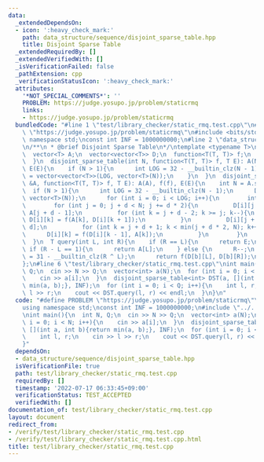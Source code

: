 ```yaml
---
data:
  _extendedDependsOn:
  - icon: ':heavy_check_mark:'
    path: data_structure/sequence/disjoint_sparse_table.hpp
    title: Disjoint Sparse Table
  _extendedRequiredBy: []
  _extendedVerifiedWith: []
  _isVerificationFailed: false
  _pathExtension: cpp
  _verificationStatusIcon: ':heavy_check_mark:'
  attributes:
    '*NOT_SPECIAL_COMMENTS*': ''
    PROBLEM: https://judge.yosupo.jp/problem/staticrmq
    links:
    - https://judge.yosupo.jp/problem/staticrmq
  bundledCode: "#line 1 \"test/library_checker/static_rmq.test.cpp\"\n#define PROBLEM\
    \ \"https://judge.yosupo.jp/problem/staticrmq\"\n#include <bits/stdc++.h>\nusing\
    \ namespace std;\nconst int INF = 1000000000;\n#line 2 \"data_structure/sequence/disjoint_sparse_table.hpp\"\
    \n/**\n * @brief Disjoint Sparse Table\n*/\ntemplate <typename T>\nstruct disjoint_sparse_table{\n\
    \  vector<T> A;\n  vector<vector<T>> D;\n  function<T(T, T)> f;\n  T E;\n  disjoint_sparse_table(){\n\
    \  }\n  disjoint_sparse_table(int N, function<T(T, T)> f, T E): A(N, E), f(f),\
    \ E(E){\n    if (N > 1){\n      int LOG = 32 - __builtin_clz(N - 1);\n      D\
    \ = vector<vector<T>>(LOG, vector<T>(N));\n    }\n  }\n  disjoint_sparse_table(vector<T>\
    \ &A, function<T(T, T)> f, T E): A(A), f(f), E(E){\n    int N = A.size();\n  \
    \  if (N > 1){\n      int LOG = 32 - __builtin_clz(N - 1);\n      D = vector<vector<T>>(LOG,\
    \ vector<T>(N));\n      for (int i = 0; i < LOG; i++){\n        int d = 1 << i;\n\
    \        for (int j = 0; j + d < N; j += d * 2){\n          D[i][j + d - 1] =\
    \ A[j + d - 1];\n          for (int k = j + d - 2; k >= j; k--){\n           \
    \ D[i][k] = f(A[k], D[i][k + 1]);\n          }\n          D[i][j + d] = A[j +\
    \ d];\n          for (int k = j + d + 1; k < min(j + d * 2, N); k++){\n      \
    \      D[i][k] = f(D[i][k - 1], A[k]);\n          }\n        }\n      }\n    }\n\
    \  }\n  T query(int L, int R){\n    if (R == L){\n      return E;\n    } else\
    \ if (R - L == 1){\n      return A[L];\n    } else {\n      R--;\n      int b\
    \ = 31 - __builtin_clz(R ^ L);\n      return f(D[b][L], D[b][R]);\n    }\n  }\n\
    };\n#line 6 \"test/library_checker/static_rmq.test.cpp\"\nint main(){\n  int N,\
    \ Q;\n  cin >> N >> Q;\n  vector<int> a(N);\n  for (int i = 0; i < N; i++){\n\
    \    cin >> a[i];\n  }\n  disjoint_sparse_table<int> DST(a, [](int a, int b){return\
    \ min(a, b);}, INF);\n  for (int i = 0; i < Q; i++){\n    int l, r;\n    cin >>\
    \ l >> r;\n    cout << DST.query(l, r) << endl;\n  }\n}\n"
  code: "#define PROBLEM \"https://judge.yosupo.jp/problem/staticrmq\"\n#include <bits/stdc++.h>\n\
    using namespace std;\nconst int INF = 1000000000;\n#include \"../../data_structure/sequence/disjoint_sparse_table.hpp\"\
    \nint main(){\n  int N, Q;\n  cin >> N >> Q;\n  vector<int> a(N);\n  for (int\
    \ i = 0; i < N; i++){\n    cin >> a[i];\n  }\n  disjoint_sparse_table<int> DST(a,\
    \ [](int a, int b){return min(a, b);}, INF);\n  for (int i = 0; i < Q; i++){\n\
    \    int l, r;\n    cin >> l >> r;\n    cout << DST.query(l, r) << endl;\n  }\n\
    }"
  dependsOn:
  - data_structure/sequence/disjoint_sparse_table.hpp
  isVerificationFile: true
  path: test/library_checker/static_rmq.test.cpp
  requiredBy: []
  timestamp: '2022-07-17 06:33:45+09:00'
  verificationStatus: TEST_ACCEPTED
  verifiedWith: []
documentation_of: test/library_checker/static_rmq.test.cpp
layout: document
redirect_from:
- /verify/test/library_checker/static_rmq.test.cpp
- /verify/test/library_checker/static_rmq.test.cpp.html
title: test/library_checker/static_rmq.test.cpp
---
```

